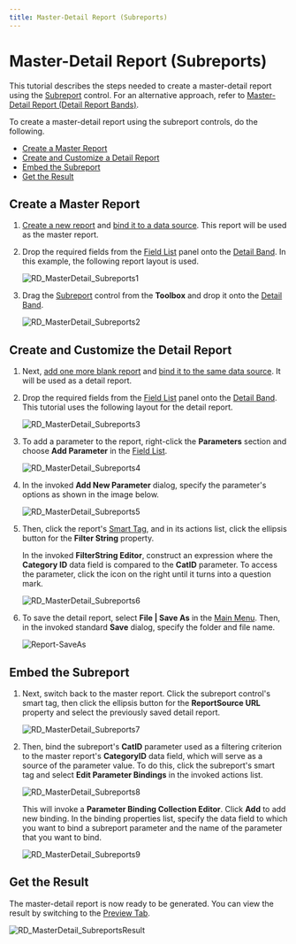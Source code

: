 ```yaml
---
title: Master-Detail Report (Subreports)
---
```

# Master-Detail Report (Subreports)
This tutorial describes the steps needed to create a master-detail report using the [Subreport](../../report-designer-reference/report-controls/subreport.md) control. For an alternative approach, refer to [Master-Detail Report (Detail Report Bands)](master-detail-report-(detail-report-bands).md).

To create a master-detail report using the subreport controls, do the following.
* [Create a Master Report](#create)
* [Create and Customize a Detail Report](#detail)
* [Embed the Subreport](#subreport)
* [Get the Result](#result)

<a name="create"/>

## Create a Master Report
1. [Create a new report](../basic-operations/create-a-new-report.md) and [bind it to a data source](../binding-a-report-to-data.md). This report will be used as the master report.
2. Drop the required fields from the [Field List](../../report-designer-reference/report-designer-ui/field-list.md) panel onto the [Detail Band](../../report-designer-reference/report-bands/detail-band.md). In this example, the following report layout is used.
	
	![RD_MasterDetail_Subreports1](../../../../../images/img122063.png)
3. Drag the [Subreport](../../report-designer-reference/report-controls/subreport.md) control from the **Toolbox** and drop it onto the [Detail Band](../../report-designer-reference/report-bands/detail-band.md).
	
	![RD_MasterDetail_Subreports2](../../../../../images/img122064.png)

<a name="detail"/>

## Create and Customize the Detail Report
1. Next, [add one more blank report](../basic-operations/create-a-new-report.md) and [bind it to the same data source](../binding-a-report-to-data.md). It will be used as a detail report.
2. Drop the required fields from the [Field List](../../report-designer-reference/report-designer-ui/field-list.md) panel onto the [Detail Band](../../report-designer-reference/report-bands/detail-band.md). This tutorial uses the following layout for the detail report.
	
	![RD_MasterDetail_Subreports3](../../../../../images/img122065.png)
3. To add a parameter to the report, right-click the **Parameters** section and choose **Add Parameter** in the [Field List](../../report-designer-reference/report-designer-ui/field-list.md).
	
	![RD_MasterDetail_Subreports4](../../../../../images/img122066.png)
4. In the invoked **Add New Parameter** dialog, specify the parameter's options as shown in the image below.
	
	![RD_MasterDetail_Subreports5](../../../../../images/img122067.png)
5. Then, click the report's [Smart Tag](../../report-designer-reference/report-designer-ui/smart-tag.md), and in its actions list, click the ellipsis button for the **Filter String** property.
	
	In the invoked **FilterString Editor**, construct an expression where the **Category ID** data field is compared to the **CatID** parameter. To access the parameter, click the icon on the right until it turns into a question mark.
	
	![RD_MasterDetail_Subreports6](../../../../../images/img122068.png)
6. To save the detail report, select **File | Save As** in the [Main Menu](../../report-designer-reference/report-designer-ui/main-menu.md). Then, in the invoked standard **Save** dialog, specify the folder and file name.
	
	![Report-SaveAs](../../../../../images/img11066.png)

<a name="subreport"/>

## Embed the Subreport
1. Next, switch back to the master report. Click the subreport control's smart tag, then click the ellipsis button for the **ReportSource URL** property and select the previously saved detail report.
	
	![RD_MasterDetail_Subreports7](../../../../../images/img122069.png)
2. Then, bind the subreport's **CatID** parameter used as a filtering criterion to the master report's **CategoryID** data field, which will serve as a source of the parameter value. To do this, click the subreport's smart tag and select **Edit Parameter Bindings** in the invoked actions list.
	
	![RD_MasterDetail_Subreports8](../../../../../images/img122070.png)
	
	This will invoke a **Parameter Binding Collection Editor**. Click **Add** to add new binding. In the binding properties list, specify the data field to which you want to bind a subreport parameter and the name of the parameter that you want to bind.
	
	![RD_MasterDetail_Subreports9](../../../../../images/img122071.png)

<a name="result"/>

## Get the Result
The master-detail report is now ready to be generated. You can view the result by switching to the [Preview Tab](../../report-designer-reference/report-designer-ui/preview-tab.md).

![RD_MasterDetail_SubreportsResult](../../../../../images/img122073.png)